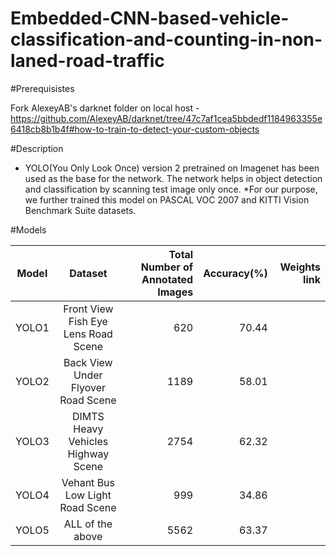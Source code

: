 # Embedded-CNN-based-vehicle-classification-and-counting-in-non-laned-road-traffic

#Prerequisistes

Fork AlexeyAB's darknet folder on local host - https://github.com/AlexeyAB/darknet/tree/47c7af1cea5bbdedf1184963355e6418cb8b1b4f#how-to-train-to-detect-your-custom-objects

#Description
* YOLO(You Only Look Once) version 2 pretrained on Imagenet has been used as the base for the network. The network helps in object detection and classification by scanning test image only once. 
*For our purpose, we further trained this model on PASCAL VOC 2007 and KITTI Vision Benchmark Suite datasets. 

#Models

| Model        |Dataset           | Total Number of Annotated Images  | Accuracy(%) |Weights link  |
| ------------- |:-------------:| -----:| -----:| -----:|
| YOLO1      | Front View Fish Eye Lens Road Scene | 620 | 70.44 |  |
|YOLO2     | Back View Under Flyover Road Scene     |   1189|  58.01|    |
| YOLO3 | DIMTS Heavy Vehicles Highway Scene   |  2754 |   62.32 |    |
| YOLO4 |Vehant Bus Low Light Road Scene |    999 |    34.86 |    |
| YOLO5 | ALL of the above    |    5562 |    63.37 |   |

